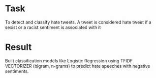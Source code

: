 # Task

To detect and classify hate tweets. 
A tweet is considered hate tweet if a sexist or a racist sentiment is associated with it

# Result

Built classification models like Logistic Regression using TFIDF  VECTORIZER (bigram, n-grams) to predict hate speeches with negative sentiments.
